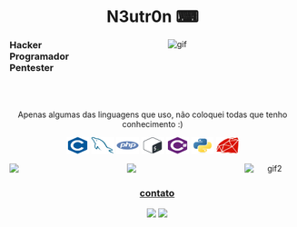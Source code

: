 <h1 align="center">N3utr0n&nbsp;⌨</h1>
<div>
<img width="225px" align="right" alt="gif" src="https://thumbs.gfycat.com/DownrightNeatGalapagosalbatross-size_restricted.gif">

### Hacker<br> Programador<br> Pentester
</div>
<br>
<br>
<p align="center">Apenas algumas das linguagens que uso, não coloquei todas que tenho conhecimento :)</p>
<div style="display: inline_block" align="center">
<img align="center" alt="c" height="30" width="40" src="https://raw.githubusercontent.com/devicons/devicon/master/icons/c/c-plain.svg">
<img align="center" alt="mysql" height="30" width="40" src="https://raw.githubusercontent.com/devicons/devicon/master/icons/mysql/mysql-plain.svg">
<img align="center" alt="php" height="30" width="40" src="https://raw.githubusercontent.com/devicons/devicon/master/icons/php/php-plain.svg">
<img align="center" alt="bash" height="30" width="40" src="https://raw.githubusercontent.com/devicons/devicon/master/icons/bash/bash-original.svg">
<img align="center" alt="csharp" height="30" width="40" src="https://raw.githubusercontent.com/devicons/devicon/master/icons/csharp/csharp-plain.svg">
<img align="center" alt="Python" height="30" width="40" src="https://raw.githubusercontent.com/devicons/devicon/master/icons/python/python-original.svg">
<img align="center" alt="ruby" height="30" width="40" src="https://raw.githubusercontent.com/devicons/devicon/master/icons/ruby/ruby-plain.svg">
</div>
<br>
<div align="center">
<a href="https://github.com/N3utr0n-FHC">
<img width="90px" align="right" alt="gif2" src="https://giffiles.alphacoders.com/119/119862.gif">
<img height="100em" src="https://github-readme-stats.vercel.app/api?username=N3utr0n-FHC&show_icons=true&theme=merko&include_all_commits=true&count_private=true"/>
<img align="left" height="160em" src="https://github-readme-stats.vercel.app/api/top-langs/?username=N3utr0n-FHC&layout=compact&langs_count=7&theme=merko"/>
</div>
<h3 align="center">contato</h3>
<div align="center">
<a href="mailto:miraldinopaulo2002@gmail.com"><img src="https://img.shields.io/badge/-Gmail-black?style=for-the-badge&logo=gmail&logoColor=green" target="_blank"></a>
<a href="https://www.facebook.com/miraldino.paulo.7"><img src="https://img.shields.io/badge/-Facebook-black?style=for-the-badge&logo=facebook&logoColor=green" target="_blank"></a>
</div>
